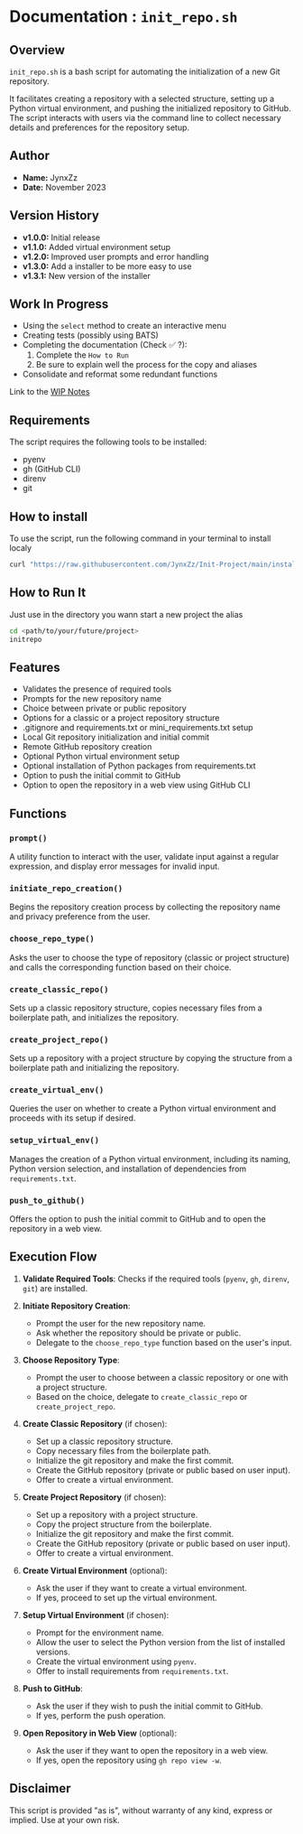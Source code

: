 # Documentation : `init_repo.sh`

## Overview

`init_repo.sh` is a bash script for automating the initialization of a new Git repository.

It facilitates creating a repository with a selected structure, setting up a Python virtual environment, and pushing the initialized repository to GitHub. The script interacts with users via the command line to collect necessary details and preferences for the repository setup.

## Author

- **Name:** JynxZz
- **Date:** November 2023

## Version History

- **v1.0.0:** Initial release
- **v1.1.0:** Added virtual environment setup
- **v1.2.0:** Improved user prompts and error handling
- **v1.3.0:** Add a installer to be more easy to use
- **v1.3.1:** New version of the installer

## Work In Progress

- Using the `select` method to create an interactive menu
- Creating tests (possibly using BATS)
- Completing the documentation (Check ✅ ?):
    1. Complete the `How to Run`
    2. Be sure to explain well the process for the copy and aliases
- Consolidate and reformat some redundant functions

Link to the [WIP Notes](wip.md)

## Requirements

The script requires the following tools to be installed:

- pyenv
- gh (GitHub CLI)
- direnv
- git

## How to install

To use the script, run the following command in your terminal to install localy

```bash
curl "https://raw.githubusercontent.com/JynxZz/Init-Project/main/installer.sh" | bash
```

## How to Run It

Just use in the directory you wann start a new project the alias

```bash
cd <path/to/your/future/project>
initrepo
```

## Features

- Validates the presence of required tools
- Prompts for the new repository name
- Choice between private or public repository
- Options for a classic or a project repository structure
- .gitignore and requirements.txt or mini_requirements.txt setup
- Local Git repository initialization and initial commit
- Remote GitHub repository creation
- Optional Python virtual environment setup
- Optional installation of Python packages from requirements.txt
- Option to push the initial commit to GitHub
- Option to open the repository in a web view using GitHub CLI

## Functions

### `prompt()`

A utility function to interact with the user, validate input against a regular expression, and display error messages for invalid input.

### `initiate_repo_creation()`

Begins the repository creation process by collecting the repository name and privacy preference from the user.

### `choose_repo_type()`

Asks the user to choose the type of repository (classic or project structure) and calls the corresponding function based on their choice.

### `create_classic_repo()`

Sets up a classic repository structure, copies necessary files from a boilerplate path, and initializes the repository.

### `create_project_repo()`

Sets up a repository with a project structure by copying the structure from a boilerplate path and initializing the repository.

### `create_virtual_env()`

Queries the user on whether to create a Python virtual environment and proceeds with its setup if desired.

### `setup_virtual_env()`

Manages the creation of a Python virtual environment, including its naming, Python version selection, and installation of dependencies from `requirements.txt`.

### `push_to_github()`

Offers the option to push the initial commit to GitHub and to open the repository in a web view.

## Execution Flow

1. **Validate Required Tools**: Checks if the required tools (`pyenv`, `gh`, `direnv`, `git`) are installed.

2. **Initiate Repository Creation**:
    - Prompt the user for the new repository name.
    - Ask whether the repository should be private or public.
    - Delegate to the `choose_repo_type` function based on the user's input.

3. **Choose Repository Type**:
    - Prompt the user to choose between a classic repository or one with a project structure.
    - Based on the choice, delegate to `create_classic_repo` or `create_project_repo`.

4. **Create Classic Repository** (if chosen):
    - Set up a classic repository structure.
    - Copy necessary files from the boilerplate path.
    - Initialize the git repository and make the first commit.
    - Create the GitHub repository (private or public based on user input).
    - Offer to create a virtual environment.

5. **Create Project Repository** (if chosen):
    - Set up a repository with a project structure.
    - Copy the project structure from the boilerplate.
    - Initialize the git repository and make the first commit.
    - Create the GitHub repository (private or public based on user input).
    - Offer to create a virtual environment.

6. **Create Virtual Environment** (optional):
    - Ask the user if they want to create a virtual environment.
    - If yes, proceed to set up the virtual environment.

7. **Setup Virtual Environment** (if chosen):
    - Prompt for the environment name.
    - Allow the user to select the Python version from the list of installed versions.
    - Create the virtual environment using `pyenv`.
    - Offer to install requirements from `requirements.txt`.

8. **Push to GitHub**:
    - Ask the user if they wish to push the initial commit to GitHub.
    - If yes, perform the push operation.

9. **Open Repository in Web View** (optional):
    - Ask the user if they want to open the repository in a web view.
    - If yes, open the repository using `gh repo view -w`.

## Disclaimer

This script is provided "as is", without warranty of any kind, express or implied. Use at your own risk.
